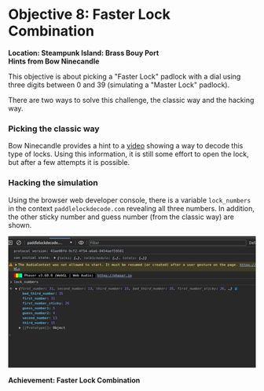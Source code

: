 # Objective 8: Faster Lock Combination
**Location: Steampunk Island: Brass Bouy Port**  
**Hints from Bow Ninecandle**

This objective is about picking a "Faster Lock" padlock with a dial using three digits between 0 and 39 (simulating a "Master Lock" padlock).

There are two ways to solve this challenge, the classic way and the hacking way.

### Picking the classic way
Bow Ninecandle provides a hint to a [video](https://www.youtube.com/watch?v=27rE5ZvWLU0) showing a way to decode this type of locks.
Using this information, it is still some effort to open the lock, but after a few attempts it is possible.

### Hacking the simulation
Using the browser web developer console, there is a variable `lock_numbers` in the context `paddlelockdecode.com` revealing all three numbers. In addition, the other sticky number and guess number (from the classic way) are shown.

![Browser Developer Console](https://github.com/joergschwarzwaelder/hhc2023/blob/main/Objective-8/fasterlock-console.png)

**Achievement: Faster Lock Combination**
<!--stackedit_data:
eyJoaXN0b3J5IjpbMjU5ODQwODcyLDI1OTg0MDg3MiwtMjAxMD
E5MjYzXX0=
-->